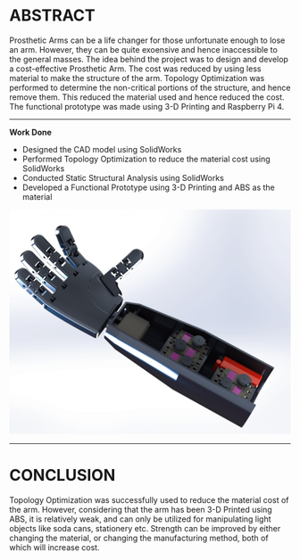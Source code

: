 # ABSTRACT

Prosthetic Arms can be a life changer for those unfortunate enough to lose an arm. However, they can be quite exoensive and hence inaccessible to the general masses. The idea behind the project was to design and develop a cost-effective Prosthetic Arm. The cost was reduced by using less material to make the structure of the arm. Topology Optimization was performed to determine the non-critical portions of the structure, and hence remove them. This reduced the material used and hence reduced the cost. The functional prototype was made using 3-D Printing and Raspberry Pi 4.

---

**Work Done**

* Designed the CAD model using SolidWorks
* Performed Topology Optimization to reduce the material cost using SolidWorks
* Conducted Static Structural Analysis using SolidWorks
* Developed a Functional Prototype using 3-D Printing and ABS as the material

<img src='/Prosthetic Arm/Images/ProstheticArm.png'>

---

# CONCLUSION

Topology Optimization was successfully used to reduce the material cost of the arm. However, considering that the arm has been 3-D Printed using ABS, it is relatively weak, and can only be utilized for manipulating light objects like soda cans, stationery etc. Strength can be improved by either changing the material, or changing the manufacturing method, both of which will increase cost.